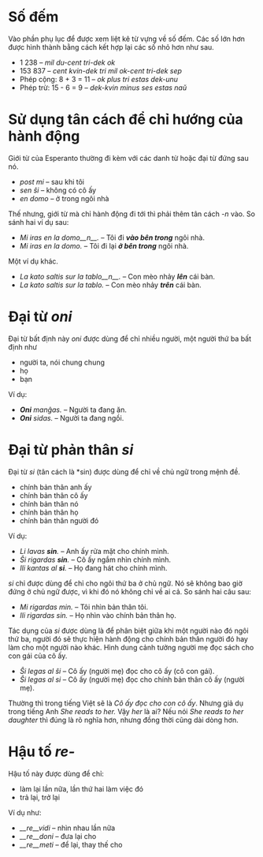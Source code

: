 # Số đếm

Vào phần phụ lục để được xem liệt kê từ vựng về số đếm. Các số lớn hơn được hình thành bằng cách kết hợp lại các số nhỏ hơn như sau.

- 1 238                     – *mil du-cent tri-dek ok*
- 153 837                   – *cent kvin-dek tri mil ok-cent tri-dek sep*
- Phép cộng:      8 + 3 = 11 – *ok plus tri estas dek-unu*
- Phép trừ:   15 - 6 = 9 – *dek-kvin minus ses estas naŭ*

# Sử dụng tân cách để chỉ hướng của hành động

Giới từ của Esperanto thường đi kèm với các danh từ hoặc đại từ đứng sau nó.

- *post mi* – sau khi tôi
- *sen ŝi* – không có cô ấy
- *en domo* – ở trong ngôi nhà

Thế nhưng, giới từ mà chỉ hành động đi tới thì phải thêm tân cách *-n* vào. So sánh hai ví dụ sau:

- *Mi iras en la domo__n__.* – Tôi đi ***vào bên trong*** ngôi nhà.
 - *Mi iras en la domo.* – Tôi đi lại ***ở bên trong*** ngôi nhà.

Một ví dụ khác.

- *La kato saltis sur la tablo__n__.* – Con mèo nhảy ***lên*** cái bàn.
- *La kato saltis sur la tablo.* – Con mèo nhảy ***trên*** cái bàn.

# Đại từ *oni*

Đại từ bất định này *oni* được dùng để chỉ nhiều người, một người thứ ba bất định như

- người ta, nói chung chung
- họ
- bạn

Ví dụ:

- *__Oni__ manĝas.* – Người ta đang ăn.
- *__Oni__ sidas.* – Người ta đang ngồi.
 

# Đại từ phản thân *si*

Đại từ *si* (tân cách là *sin) được dùng để chỉ về chủ ngữ trong mệnh đề.

- chính bản thân anh ấy
- chính bản thân cô ấy
- chính bản thân nó
- chính bản thân họ
- chính bản thân người đó

Ví dụ:

- *Li lavas __sin__.* – Anh ấy rửa mặt cho chính mình.
- *Ŝi rigardas __sin__.* – Cô ấy ngắm nhìn chính mình.
- *Ili kantas al __si__.* – Họ đang hát cho chính mình.
 
*si* chỉ được dùng để chỉ cho ngôi thứ ba ở chủ ngữ. Nó sẽ không bao giờ đứng ở chủ ngữ được, vì khi đó nó không chỉ về ai cả. So sánh hai câu sau:

- *Mi rigardas min.* – Tôi nhìn bản thân tôi.
- *Ili rigardas sin.* – Họ nhìn vào chính bản thân họ.

Tác dụng của *si* được dùng là để phân biệt giữa khi một người nào đó ngôi thứ ba, người đó sẽ thực hiện hành động cho chính bản thân người đó hay làm cho một người nào khác. Hình dung cảnh tưởng người mẹ đọc sách cho con gái của cô ấy.

- *Ŝi legas al ŝi* – Cô ấy (người mẹ) đọc cho cô ấy (cô con gái).
- *Ŝi legas al si* – Cô ấy (người mẹ) đọc cho chính bản thân cô ấy (người mẹ).

Thường thì trong tiếng Việt sẽ là *Cô ấy đọc cho con cô ấy*.
Nhưng giả dụ trong tiếng Anh *She reads to her.* Vậy *her* là ai?
Nếu nói *She reads to her daughter* thì đúng là rõ nghĩa hơn, nhưng đồng thời cũng dài dòng hơn. 

# Hậu tố *re-*

Hậu tố này được dùng để chỉ:

- làm lại lần nữa, lần thứ hai làm việc đó
- trả lại, trở lại

Ví dụ như:

- *__re__vidi* – nhìn nhau lần nữa
- *__re__doni* – đưa lại cho
- *__re__meti* – để lại, thay thế cho

 
